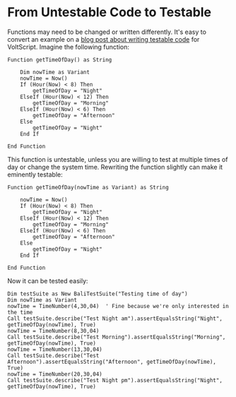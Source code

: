 # From Untestable Code to Testable

Functions may need to be changed or written differently. It's easy to convert an example on a [blog post about writing testable code](https://www.toptal.com/qa/how-to-write-testable-code-and-why-it-matters) for VoltScript. Imagine the following function:

```vbscript
Function getTimeOfDay() as String

    Dim nowTime as Variant
    nowTime = Now()
    If (Hour(Now) < 8) Then
        getTimeOfDay = "Night"
    ElseIf (Hour(Now) < 12) Then
        getTimeOfDay = "Morning"
    ElseIf (Hour(Now) < 6) Then
        getTimeOfDay = "Afternoon"
    Else
        getTimeOfDay = "Night"
    End If

End Function
```

This function is untestable, unless you are willing to test at multiple times of day or change the system time. Rewriting the function slightly can make it eminently testable:

```vbscript
Function getTimeOfDay(nowTime as Variant) as String

    nowTime = Now()
    If (Hour(Now) < 8) Then
        getTimeOfDay = "Night"
    ElseIf (Hour(Now) < 12) Then
        getTimeOfDay = "Morning"
    ElseIf (Hour(Now) < 6) Then
        getTimeOfDay = "Afternoon"
    Else
        getTimeOfDay = "Night"
    End If

End Function
```

Now it can be tested easily:

```
Dim testSuite as New BaliTestSuite("Testing time of day")
Dim nowTime as Variant
nowTime = TimeNumber(4,30,04)  ' Fine because we're only interested in the time
Call testSuite.describe("Test Night am").assertEqualsString("Night", getTimeOfDay(nowTime), True)
nowTime = TimeNumber(8,30,04)
Call testSuite.describe("Test Morning").assertEqualsString("Morning", getTimeOfDay(nowTime), True)
nowTime = TimeNumber(13,30,04)
Call testSuite.describe("Test Afternoon").assertEqualsString("Afternoon", getTimeOfDay(nowTime), True)
nowTime = TimeNumber(20,30,04)
Call testSuite.describe("Test Night pm").assertEqualsString("Night", getTimeOfDay(nowTime), True)
```
